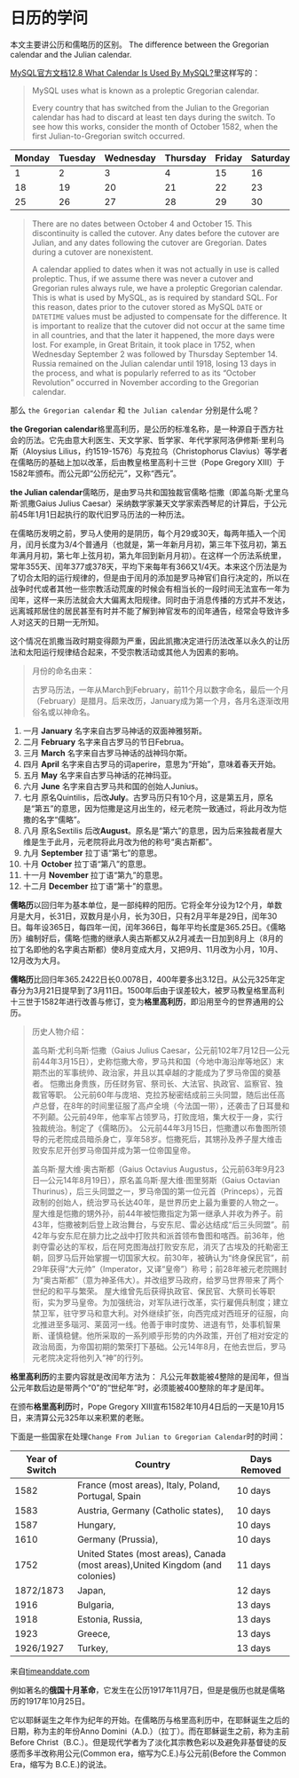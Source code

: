 # 日历的学问
本文主要讲公历和儒略历的区别。
The difference between the Gregorian calendar and the Julian calendar.

[MySQL官方文档12.8 What Calendar Is Used By MySQL?](https://dev.mysql.com/doc/refman/5.7/en/mysql-calendar.html)里这样写的：
>MySQL uses what is known as a proleptic Gregorian calendar.
>
>Every country that has switched from the Julian to the Gregorian calendar has had to discard at least ten days during the switch. To see how this works, consider the month of October 1582, when the first Julian-to-Gregorian switch occurred.

|Monday|Tuesday|Wednesday|Thursday|Friday|Saturday|Sunday|
|-|-|-|-|-|-|-|
|1|2|3|4|15|16|17|
|18|19|20|21|22|23|24|
|25|26|27|28|29|30|31|
>
>There are no dates between October 4 and October 15. This discontinuity is called the cutover. Any dates before the cutover are Julian, and any dates following the cutover are Gregorian. Dates during a cutover are nonexistent.
>
>A calendar applied to dates when it was not actually in use is called proleptic. Thus, if we assume there was never a cutover and Gregorian rules always rule, we have a proleptic Gregorian calendar. This is what is used by MySQL, as is required by standard SQL. For this reason, dates prior to the cutover stored as MySQL `DATE` or `DATETIME` values must be adjusted to compensate for the difference. It is important to realize that the cutover did not occur at the same time in all countries, and that the later it happened, the more days were lost. For example, in Great Britain, it took place in 1752, when Wednesday September 2 was followed by Thursday September 14. Russia remained on the Julian calendar until 1918, losing 13 days in the process, and what is popularly referred to as its “October Revolution” occurred in November according to the Gregorian calendar. 

那么 `the Gregorian calendar` 和 `the Julian calendar` 分别是什么呢？

**the Gregorian calendar**格里高利历，是公历的标准名称，是一种源自于西方社会的历法。它先由意大利医生、天文学家、哲学家、年代学家阿洛伊修斯·里利乌斯（Aloysius Lilius，约1519-1576）与克拉乌（Christophorus Clavius）等学者在儒略历的基础上加以改革，后由教皇格里高利十三世（Pope Gregory XIII）于1582年颁布。而公元即“公历纪元”，又称“西元”。

**the Julian calendar**儒略历，是由罗马共和国独裁官儒略·恺撒（即盖乌斯·尤里乌斯·凯撒Gaius Julius Caesar）采纳数学家兼天文学家索西琴尼的计算后，于公元前45年1月1日起执行的取代旧罗马历法的一种历法。

在儒略历发明之前，罗马人使用的是阴历，每个月29或30天，每两年插入一个闰月，闰月长度为3/4个普通月（也就是，第一年新月月初，第三年下弦月初，第五年满月月初，第七年上弦月初，第九年回到新月月初）。在这样一个历法系统里，常年355天、闰年377或378天，平均下来每年有366又1/4天。本来这个历法是为了切合太阳的运行规律的，但是由于闰月的添加是罗马神官们自行决定的，所以在战争时代或者其他一些宗教活动荒废的时候会有相当长的一段时间无法宣布一年为闰年，这样一来历法就会大大偏离太阳规律。同时由于消息传播的方式并不发达，远离城邦居住的居民甚至有时并不能了解到神官发布的闰年通告，经常会导致许多人对这天的日期一无所知。

这个情况在凯撒当政时期变得颇为严重，因此凯撒决定进行历法改革以永久的让历法和太阳运行规律结合起来，不受宗教活动或其他人为因素的影响。

>月份的命名由来：
>
>古罗马历法，一年从March到February，前11个月以数字命名，最后一个月（February）是腊月。后来改历，January成为第一个月，各月名逐渐改用俗名或以神命名。
1. 一月 **January** 名字来自古罗马神话的双面神雅努斯。
2. 二月 **February** 名字来自古罗马的节日Februa。
3. 三月 **March** 名字来自古罗马神话的战神玛尔斯。
4. 四月 **April** 名字来自古罗马的词aperire，意思为“开始”，意味着春天开始。
5. 五月 **May** 名字来自古罗马神话的花神玛亚。
6. 六月 **June** 名字来自古罗马共和国的创始人Junius。
7. 七月 原名Quintilis，后改**July**。古罗马历只有10个月，这是第五月，原名是“第五”的意思，因为恺撒是这月出生的，经元老院一致通过，将此月改为恺撒的名字“儒略”。
8. 八月 原名Sextilis 后改**August**。原名是“第六”的意思，因为后来独裁者屋大维是生于此月，元老院将此月改为他的称号“奥古斯都”。
9. 九月 **September** 拉丁语“第七”的意思。
10. 十月 **October** 拉丁语“第八”的意思。
11. 十一月 **November** 拉丁语“第九”的意思。
12. 十二月 **December** 拉丁语“第十”的意思。

**儒略历**以回归年为基本单位，是一部纯粹的阳历。它将全年分设为12个月，单数月是大月，长31日，双数月是小月，长为30日，只有2月平年是29日，闰年30日。每年设365日，每四年一闰，闰年366日，每年平均长度是365.25日。《儒略历》编制好后，儒略·恺撒的继承人奥古斯都又从2月减去一日加到8月上（8月的拉丁名即他的名字奥古斯都）使8月变成大月，又把9月、11月改为小月，10月、12月改为大月。

**儒略历**比回归年365.2422日长0.0078日，400年要多出3.12日。从公元325年定春分为3月21日提早到了3月11日。1500年后由于误差较大，被罗马教皇格里高利十三世于1582年进行改善与修订，变为**格里高利历**，即沿用至今的世界通用的公历。

>历史人物介绍：
>
>盖乌斯·尤利乌斯·恺撒（Gaius Julius Caesar，公元前102年7月12日—公元前44年3月15日），史称恺撒大帝，罗马共和国（今地中海沿岸等地区）末期杰出的军事统帅、政治家，并且以其卓越的才能成为了罗马帝国的奠基者。
恺撒出身贵族，历任财务官、祭司长、大法官、执政官、监察官、独裁官等职。
公元前60年与庞培、克拉苏秘密结成前三头同盟，随后出任高卢总督，在8年的时间里征服了高卢全境（今法国一带），还袭击了日耳曼和不列颠。公元前49年，他率军占领罗马，打败庞培，集大权于一身，实行独裁统治。制定了《儒略历》。
公元前44年3月15日，恺撒遭以布鲁图所领导的元老院成员暗杀身亡，享年58岁。恺撒死后，其甥孙及养子屋大维击败安东尼开创罗马帝国并成为第一位帝国皇帝。
>
>盖乌斯·屋大维·奥古斯都（Gaius Octavius Augustus，公元前63年9月23日—公元14年8月19日），原名盖乌斯·屋大维·图里努斯（Gaius Octavian Thurinus），后三头同盟之一，罗马帝国的第一位元首（Princeps），元首政制的创始人，统治罗马长达40年，是世界历史上最为重要的人物之一。
屋大维是恺撒的甥外孙，前44年被恺撒指定为第一继承人并收为养子。前43年，恺撒被刺后登上政治舞台，与安东尼、雷必达结成“后三头同盟”。前42年与安东尼在腓力比之战中打败共和派首领布鲁图和喀西。前36年，他剥夺雷必达的军权，后在阿克图海战打败安东尼，消灭了古埃及的托勒密王朝，回罗马后开始掌握一切国家大权。前30年，被确认为“终身保民官”，前29年获得“大元帅”（Imperator，又译“皇帝”）称号；前28年被元老院赐封为“奥古斯都”（意为神圣伟大）。并改组罗马政府，给罗马世界带来了两个世纪的和平与繁荣。
屋大维曾先后获得执政官、保民官、大祭司长等职衔，实为罗马皇帝。为加强统治，对军队进行改革，实行雇佣兵制度；建立禁卫军，驻守罗马和意大利。对外继续扩张，向西完成对西班牙的征服，向北推进至多瑙河、莱茵河一线。他善于审时度势、进退有节，处事机智果断、谨慎稳健。他所采取的一系列顺乎形势的内外政策，开创了相对安定的政治局面，为帝国初期的繁荣打下基础。公元14年8月，在他去世后，罗马元老院决定将他列入“神”的行列。

**格里高利历**的主要内容就是改闰年方法为： 凡公元年数能被4整除的是闰年，但当公元年数后边是带两个“0”的“世纪年”时，必须能被400整除的年才是闰年。

在颁布**格里高利历**时，Pope Gregory XIII宣布1582年10月4日后的一天是10月15日，来清算公元325年以来积累的老账。

下面是一些国家在处理`Change From Julian to Gregorian Calendar`时的时间：

|Year of Switch|Country|Days Removed|
|-|-|-|
|1582|France (most areas), Italy, Poland, Portugal, Spain|10 days|
|1583|Austria, Germany (Catholic states),|10 days|
|1587|Hungary,|10 days|
|1610|Germany (Prussia),|10 days|
|1752|United States (most areas), Canada (most areas),United Kingdom (and colonies)|11 days|
|1872/1873|Japan,|12 days|
|1916|Bulgaria,|13 days|
|1918|Estonia, Russia,|13 days|
|1923|Greece,|13 days|
|1926/1927|Turkey,|13 days|

来自[timeanddate.com](https://www.timeanddate.com/calendar/julian-gregorian-switch.html)

例如著名的**俄国十月革命**，它发生在公历1917年11月7日，但是是俄历也就是儒略历的1917年10月25日。

它以耶稣诞生之年作为纪年的开始。在儒略历与格里高利历中，在耶稣诞生之后的日期，称为主的年份Anno Domini（A.D.）（拉丁）。而在耶稣诞生之前，称为主前Before Christ（B.C.）。但是现代学者为了淡化其宗教色彩以及避免非基督徒的反感而多半改称用公元(Common era，缩写为C.E.)与公元前(Before the Common Era，缩写为 B.C.E.)的说法。

